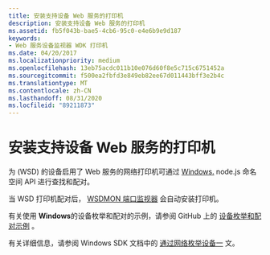```yaml
---
title: 安装支持设备 Web 服务的打印机
description: 安装支持设备 Web 服务的打印机
ms.assetid: fb5f043b-bae5-4cb6-95c0-e4e6b9e9d187
keywords:
- Web 服务设备监视器 WDK 打印机
ms.date: 04/20/2017
ms.localizationpriority: medium
ms.openlocfilehash: 13eb75acdc011b10e076d60f8e5c715c6751452a
ms.sourcegitcommit: f500ea2fbfd3e849eb82ee67d011443bff3e2b4c
ms.translationtype: MT
ms.contentlocale: zh-CN
ms.lasthandoff: 08/31/2020
ms.locfileid: "89211873"
---
```

# <a name="installing-printers-that-support-web-services-for-devices"></a>安装支持设备 Web 服务的打印机


为 (WSD) 的设备启用了 Web 服务的网络打印机可通过 [Windows.](/uwp/api/Windows.Devices.Enumeration) node.js 命名空间 API 进行查找和配对。

当 WSD 打印机配对后， [WSDMON 端口监视器](wsdmon-port-monitor.md) 会自动安装打印机。

有关使用 **Windows**的设备枚举和配对的示例，请参阅 GitHub 上的 [设备枚举和配对示例](https://github.com/Microsoft/Windows-universal-samples/tree/master/Samples/DeviceEnumerationAndPairing) 。

有关详细信息，请参阅 Windows SDK 文档中的 [通过网络枚举设备一](/windows/uwp/devices-sensors/enumerate-devices-over-a-network) 文。

 


